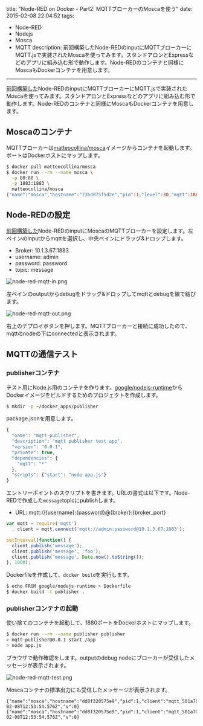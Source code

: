 title: "Node-RED on Docker - Part2: MQTTブローカーのMoscaを使う"
date: 2015-02-08 22:04:52
tags:
 - Node-RED
 - Nodejs
 - Mosca
 - MQTT
description: 前回構築したNode-REDのinputにMQTTブローカーにMQTT.jsで実装されたMoscaを使ってみます。スタンドアロンとExpressなどのアプリに組み込む形で動作します。Node-REDのコンテナと同様にMoscaもDockerコンテナを用意します。
---


[前回構築した](/2015/02/07/node-red-on-docker-install/)Node-REDのinputにMQTTブローカーにMQTT.jsで実装されたMoscaを使ってみます。スタンドアロンとExpressなどのアプリに組み込む形で動作します。Node-REDのコンテナと同様にMoscaもDockerコンテナを用意します。

<!-- more -->

## Moscaのコンテナ

MQTTブローカーは[matteocollina/mosca](https://registry.hub.docker.com/u/matteocollina/mosca/)イメージからコンテナを起動します。ポートはDockerホストにマップします。

``` bash
$ docker pull matteocollina/mosca
$ docker run --rm --name mosca \
  -p 80:80 \
  -p 1883:1883 \
  matteocollina/mosca
{"name":"mosca","hostname":"73bdd75f5d2e","pid":1,"level":30,"mqtt":1883,"http":80,"msg":"server started","time":"2015-02-08T00:19:09.719Z","v":0}
```

## Node-REDの設定

[前回構築した](/2015/02/07/node-red-on-docker-install/)Node-REDのinputにMoscaのMQTTブローカーを設定します。左ペインのinputからmqttを選択し、中央ペインにドラッグ&ドロップします。

* Broker: 10.1.3.67:1883
* username: admin
* password: password
* topic: message

![node-red-mqtt-in.png](/2015/02/08/node-red-on-docker-mqtt-mosca/node-red-mqtt-in.png)

左ペインのoutputからdebugをドラッグ&ドロップしてmqttとdebugを線で結びます。

![node-red-mqtt-out.png](/2015/02/08/node-red-on-docker-mqtt-mosca/node-red-mqtt-out.png)

右上のデプロイボタンを押します。MQTTブローカーと接続に成功したので、mqttのnodeの下にconnectedと表示されます。


## MQTTの通信テスト

### publisherコンテナ

テスト用にNode.js用のコンテナを作ります。[google/nodejs-runtime](https://registry.hub.docker.com/u/google/nodejs-runtime/)からDockerイメージをビルドするためのプロジェクトを作成します。

```bash
$ mkdir -p ~/docker_apps/publisher
```

package.jsonを用意します。

``` js package.json
{
  "name": "mqtt-publisher",
  "description": "mqtt publisher test app",
  "version": "0.0.1",
  "private": true,
  "dependencies": {
    "mqtt": "*"
  },
  "scripts": {"start": "node app.js"}
}
```

エントリーポイントのスクリプトを書きます。URLの書式は以下です。Node-REDで作成した`message`topicにpublishします。

* URL: mqtt://{username}:{password}@{broker}:{broker_port}

``` js app.js
var mqtt = require('mqtt')
  , client = mqtt.connect('mqtt://admin:password@10.1.3.67:1883');

setInterval(function() {
  client.publish('message');
  client.publish('message', 'foo');
  client.publish('message', Date.now().toString());
}, 1000);
```

Dockerfileを作成して、`docker build`を実行します。

``` bash
$ echo FROM google/nodejs-runtime > Dockerfile
$ docker build -t publisher .
```

### publisherコンテナの起動

使い捨てのコンテナを起動して、1880ポートをDockerホストにマップします。

``` bash
$ docker run --rm --name publisher publisher
> mqtt-publisher@0.0.1 start /app
> node app.js
```

ブラウザで動作確認をします。outputのdebug nodeにブローカーが受信したメッセージが表示されます。

![node-red-mqtt-test.png](/2015/02/08/node-red-on-docker-mqtt-mosca/node-red-mqtt-test.png)

Moscaコンテナの標準出力にも受信したメッセージが表示されます。

```
{"name":"mosca","hostname":"dd8f320575e9","pid":1,"client":"mqtt_501a7060.afe59","level":30,"topic":"message","msg":"unsubscribed","time":"2015-02-08T12:53:54.576Z","v":0}
{"name":"mosca","hostname":"dd8f320575e9","pid":1,"client":"mqtt_501a7060.afe59","level":30,"msg":"closed","time":"2015-02-08T12:53:54.576Z","v":0}
```


